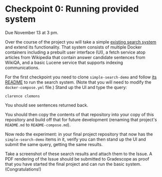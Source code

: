 # Checkpoint 0: Running provided system

Due November 13 at 3 pm.

Over the course of the project you will take a simple [existing search
system](https://github.com/hltcoe/simple-search-demo)
and extend its functionality.  That system
consists of multiple Docker containers including a prebuilt user
interface (UI), a fetch service atop articles from Wikipedia that
contain answer candidate sentences from WikiQA, and a basic Lucene
service that supports indexing communications.

For the first checkpoint you need to clone `simple-search-demo` and
follow [its
README](https://github.com/hltcoe/simple-search-demo/blob/master/README.md)
to run the search system.  (Note that you will need to modify the
`docker-compose.yml` file.)  Stand up the UI and type the query:

```
clarence clemons
```

You should see sentences returned back.

You should then copy the contents of that repository into your copy
of this repository and build off that for future
development (renaming that project's `README.md` to
`README-compose.md`).

Now redo the experiment: in your final project
repository that now has the `simple-search-demo` items in it, verify
you can then stand up the UI and submit the same query, getting the
same results.

Take a screenshot of these search results and attach them to the
Issue.  A PDF rendering of the Issue should be
submitted to Gradescope as proof that you have started the final
project and can run the basic system.  (Congratulations!)
